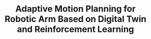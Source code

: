 ---
title: "Adaptive Motion Planning for Robotic Arm Based on Digital Twin and Reinforcement Learning"
excerpt: "Capstone design project<br/><img src='/images/DT_RL.gif'>"
collection: portfolio
---